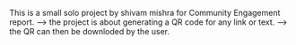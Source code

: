 This is a small solo project by shivam mishra for Community Engagement report.
--> the project is about generating a QR code for any link or text.
--> the QR can then be downloded by the user.
